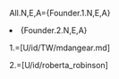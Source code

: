 All.N,E,A={Founder.1.N,E,A}<li>{Founder.2.N,E,A}

1.=[U/id/TW/mdangear.md]

2.=[U/id/roberta_robinson]